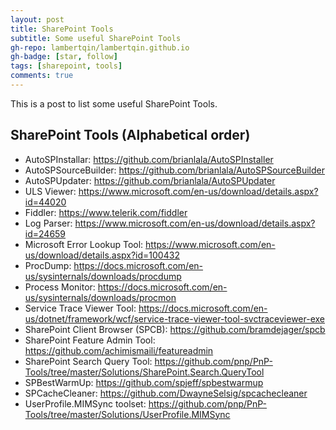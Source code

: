 ```yaml
---
layout: post
title: SharePoint Tools
subtitle: Some useful SharePoint Tools
gh-repo: lambertqin/lambertqin.github.io
gh-badge: [star, follow]
tags: [sharepoint, tools]
comments: true
---
```


This is a post to list some useful SharePoint Tools.  

## SharePoint Tools (Alphabetical order)
* AutoSPInstallar: https://github.com/brianlala/AutoSPInstaller  
* AutoSPSourceBuilder: https://github.com/brianlala/AutoSPSourceBuilder  
* AutoSPUpdater: https://github.com/brianlala/AutoSPUpdater  
* ULS Viewer: https://www.microsoft.com/en-us/download/details.aspx?id=44020  
* Fiddler: https://www.telerik.com/fiddler  
* Log Parser: https://www.microsoft.com/en-us/download/details.aspx?id=24659  
* Microsoft Error Lookup Tool: https://www.microsoft.com/en-us/download/details.aspx?id=100432  
* ProcDump: https://docs.microsoft.com/en-us/sysinternals/downloads/procdump  
* Process Monitor: https://docs.microsoft.com/en-us/sysinternals/downloads/procmon  
* Service Trace Viewer Tool: https://docs.microsoft.com/en-us/dotnet/framework/wcf/service-trace-viewer-tool-svctraceviewer-exe  
* SharePoint Client Browser (SPCB): https://github.com/bramdejager/spcb  
* SharePoint Feature Admin Tool: https://github.com/achimismaili/featureadmin  
* SharePoint Search Query Tool: https://github.com/pnp/PnP-Tools/tree/master/Solutions/SharePoint.Search.QueryTool  
* SPBestWarmUp: https://github.com/spjeff/spbestwarmup  
* SPCacheCleaner: https://github.com/DwayneSelsig/spcachecleaner  
* UserProfile.MIMSync toolset: https://github.com/pnp/PnP-Tools/tree/master/Solutions/UserProfile.MIMSync  

